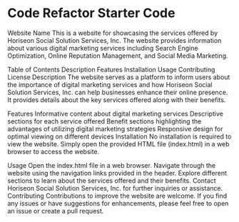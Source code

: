 # Code Refactor Starter Code
Website Name
This is a website for showcasing the services offered by Horiseon Social Solution Services, Inc. The website provides information about various digital marketing services including Search Engine Optimization, Online Reputation Management, and Social Media Marketing.

Table of Contents
Description
Features
Installation
Usage
Contributing
License
Description
The website serves as a platform to inform users about the importance of digital marketing services and how Horiseon Social Solution Services, Inc. can help businesses enhance their online presence. It provides details about the key services offered along with their benefits.

Features
Informative content about digital marketing services
Descriptive sections for each service offered
Benefit sections highlighting the advantages of utilizing digital marketing strategies
Responsive design for optimal viewing on different devices
Installation
No installation is required to view the website. Simply open the provided HTML file (index.html) in a web browser to access the website.

Usage
Open the index.html file in a web browser.
Navigate through the website using the navigation links provided in the header.
Explore different sections to learn about the services offered and their benefits.
Contact Horiseon Social Solution Services, Inc. for further inquiries or assistance.
Contributing
Contributions to improve the website are welcome. If you find any issues or have suggestions for enhancements, please feel free to open an issue or create a pull request.